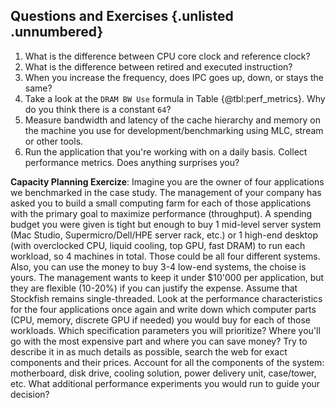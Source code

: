 ## Questions and Exercises {.unlisted .unnumbered}

1. What is the difference between CPU core clock and reference clock?
2. What is the difference between retired and executed instruction?
3. When you increase the frequency, does IPC goes up, down, or stays the same?
4. Take a look at the `DRAM BW Use` formula in Table {@tbl:perf_metrics}. Why do you think there is a constant `64`?
5. Measure bandwidth and latency of the cache hierarchy and memory on the machine you use for development/benchmarking using MLC, stream or other tools.
6. Run the application that you're working with on a daily basis. Collect performance metrics. Does anything surprises you?

**Capacity Planning Exercize**: Imagine you are the owner of four applications we benchmarked in the case study. The management of your company has asked you to build a small computing farm for each of those applications with the primary goal to maximize performance (throughput). A spending budget you were given is tight but enough to buy 1 mid-level server system (Mac Studio, Supermicro/Dell/HPE server rack, etc.) or 1 high-end desktop (with overclocked CPU, liquid cooling, top GPU, fast DRAM) to run each workload, so 4 machines in total. Those could be all four different systems. Also, you can use the money to buy 3-4 low-end systems, the choise is yours. The management wants to keep it under $10'000 per application, but they are flexible (10-20%) if you can justify the expense. Assume that Stockfish remains single-threaded. Look at the performance characteristics for the four applications once again and write down which computer parts (CPU, memory, discrete GPU if needed) you would buy for each of those workloads. Which specification parameters you will prioritize? Where you'll go with the most expensive part and where you can save money? Try to describe it in as much details as possible, search the web for exact components and their prices. Account for all the components of the system: motherboard, disk drive, cooling solution, power delivery unit, case/tower, etc. What additional performance experiments you would run to guide your decision?
